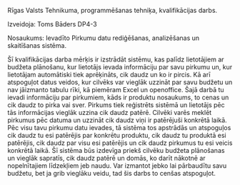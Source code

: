 Rīgas Valsts Tehnikuma, programmēšanas tehniķa, kvalifikācijas darbs.

Izveidoja: Toms Bāders DP4-3

Nosaukums:
Ievadīto Pirkumu datu rediģēšanas, analizēšanas un skaitīšanas sistēma.

Šī kvalifikācijas darba mērķis ir izstrādāt sistēmu, kas palīdz lietotājiem ar budžeta plānošanu, kur lietotājs ievada informāciju par savu pirkumu un, kur lietotājam automātiski tiek aprēķināts, cik daudz un ko ir pircis. Kā arī atspoguļot datus veidos, kur cilvēks var vieglāk uzzināt par savu budžetu un nav jāizmanto tabulu rīki, kā piemēram Excel un openoffice. Šajā darbā tu ievadi informāciju par pirkumiem, kāds ir produktu nosaukums, to cenas un cik daudz to pirka vai sver. Pirkums tiek reģistrēts sistēmā un lietotājs pēc tās informācijas vieglāk uzzina cik daudz patērē. Cilvēki varēs meklēt pirkumus pēc datuma un uzzināt cik daudz viņi ir patērējuši konkrētā laikā. Pēc visu tavu pirkumu datu ievades, tā sistēma tos apstrādās un atspoguļos cik daudz tu esi patērējis par konkrētu produktu, cik daudz tu produktā esi patērējis, cik daudz par visu esi patērējis un cik daudz pirkumus tu esi veicis konkrētā laikā. Šī sistēma būs izdevīga priekš cilvēku budžeta plānošanas un vieglāk sapratīs, cik daudz patērē un domās, ko darīt nākotnē ar nopelnītajiem līdzekļiem jeb naudu. Var izmantot jebko lai pārbaudītu savu budžetu, bet ja grib vieglāku veidu, tad šis darbs to cenšas atspoguļot.
